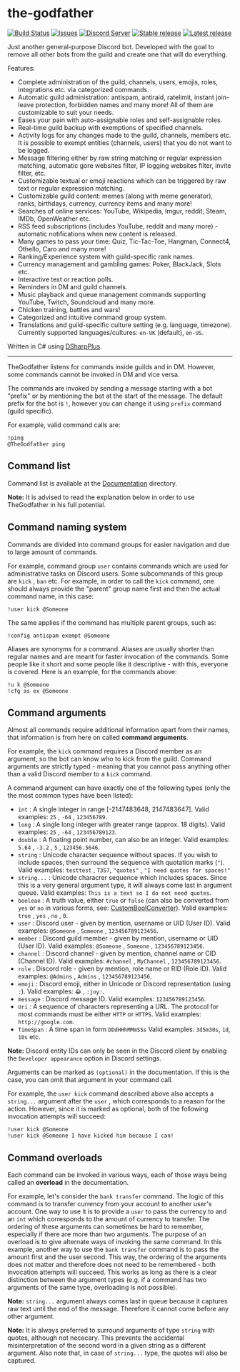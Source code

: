 ﻿# the-godfather

[![Build Status](https://ci.appveyor.com/api/projects/status/axn087nlq6ha783x?svg=true)](https://ci.appveyor.com/project/ivan-ristovic/the-godfather)
[![Issues](https://img.shields.io/github/issues/ivan-ristovic/the-godfather.svg)](https://github.com/ivan-ristovic/the-godfather/issues)
[![Discord Server](https://img.shields.io/discord/201315884709576705.svg?label=discord)](https://discord.gg/DTKmpwG)
[![Stable release](https://img.shields.io/github/release/ivan-ristovic/the-godfather.svg?label=stable)](https://github.com/ivan-ristovic/the-godfather/releases)
[![Latest release](https://img.shields.io/github/tag-pre/ivan-ristovic/the-godfather.svg?label=latest)](https://github.com/ivan-ristovic/the-godfather/releases)

Just another general-purpose Discord bot. Developed with the goal to remove all other bots from the guild and create one that will do everything.

Features:
  - Complete administration of the guild, channels, users, emojis, roles, integrations etc. via categorized commands.
  - Automatic guild administration: antispam, antiraid, ratelimit, instant join-leave protection, forbidden names and many more! All of them are customizable to suit your needs.
  - Eases your pain with auto-assignable roles and self-assignable roles.
  - Real-time guild backup with exemptions of specified channels.
  - Activity logs for any changes made to the guild, channels, members etc. It is possible to exempt entities (channels, users) that you do not want to be logged.
  - Message filtering either by raw string matching or regular expression matching, automatic gore websites filter, IP logging websites filter, invite filter, etc.
  - Customizable textual or emoji reactions which can be triggered by raw text or regular expression matching.
  - Customizable guild content: memes (along with meme generator), ranks, birthdays, currency, currency items and many more!
  - Searches of online services: YouTube, Wikipedia, Imgur, reddit, Steam, IMDb, OpenWeather etc.
  - RSS feed subscriptions (includes YouTube, reddit and many more) - automatic notifications when new content is released.
  - Many games to pass your time: Quiz, Tic-Tac-Toe, Hangman, Connect4, Othello, Caro and many more! 
  - Ranking/Experience system with guild-specific rank names.
  - Currency management and gambling games: Poker, BlackJack, Slots etc.
  - Interactive text or reaction polls.
  - Reminders in DM and guild channels.
  - Music playback and queue management commands supporting YouTube, Twitch, Soundcloud and many more.
  - Chicken training, battles and wars!
  - Categorized and intuitive command group system.
  - Translations and guild-specific culture setting (e.g. language, timezone). Currently supported languages/cultures: `en-UK` (default), `en-US`.


Written in C# using [DSharpPlus](https://github.com/DSharpPlus/DSharpPlus).

---

TheGodfather listens for commands inside guilds and in DM. However, some commands cannot be invoked in DM and vice versa.

The commands are invoked by sending a message starting with a bot "prefix" or by mentioning the bot at the start of the message. The default prefix for the bot is ``!``, however you can change it using ``prefix`` command (guild specific). 

For example, valid command calls are: 
```
!ping
@TheGodfather ping
```


## Command list

Command list is available at the [Documentation](Documentation/README.md) directory.

**Note:** It is advised to read the explanation below in order to use TheGodfather in his full potential.


## Command naming system

Commands are divided into command groups for easier navigation and due to large amount of commands. 

For example, command group ``user`` contains commands which are used for administrative tasks on Discord users. Some subcommands of this group are ``kick`` , ``ban`` etc. For example, in order to call the ``kick`` command, one should always provide the "parent" group name first and then the actual command name, in this case: 
```
!user kick @Someone
```

The same applies if the command has multiple parent groups, such as:
```
!config antispam exempt @Someone
```

Aliases are synonyms for a command. Aliases are usually shorter than regular names and are meant for faster invocation of the commands. Some people like it short and some people like it descriptive - with this, everyone is covered. Here is an example, for the commands above:
```
!u k @Someone
!cfg as ex @Someone
```


## Command arguments

Almost all commands require additional information apart from their names, that information is from here on called **command arguments**.

For example, the ``kick`` command requires a Discord member as an argument, so the bot can know who to kick from the guild. Command arguments are strictly typed - meaning that you cannot pass anything other than a valid Discord member to a ``kick`` command.

A command argument can have exactly one of the following types (only the the most common types have been listed): 
  - ``int`` : A single integer in range [-2147483648, 2147483647]. Valid examples: ``25`` , ``-64`` , ``123456789``.
  - ``long`` : A single long integer with greater range (approx. 18 digits). Valid examples: ``25`` , ``-64`` , ``123456789123``.
  - ``double`` : A floating point number, can also be an integer. Valid examples: ``5.64`` , ``-3.2`` , ``5`` , ``123456.5646``.
  - ``string`` : Unicode character sequence without spaces. If you wish to include spaces, then surround the sequence with quotation marks (`"`). Valid examples: ``testtest`` , ``T3S7``, ``"quotes"`` , ``"I need quotes for spaces!"``
  - ``string...`` : Unicode characrer sequence which includes spaces. Since this is a very general argument type, it will always come last in argument queue. Valid examples: ``This is a text so I do not need quotes``.
  - ``boolean`` : A truth value, either ``true`` or ``false`` (can also be converted from ``yes`` or ``no`` in various forms, see: [CustomBoolConverter](TheGodfather/Common/Converters/CustomBoolConverter.cs)). Valid examples: ``true`` , ``yes`` , ``no`` , ``0``.
  - ``user`` : Discord user - given by mention, username or UID (User ID). Valid examples: ``@Someone`` , ``Someone`` , ``123456789123456``.
  - ``member`` : Discord guild member - given by mention, username or UID (User ID). Valid examples: ``@Someone`` , ``Someone`` , ``123456789123456``.
  - ``channel`` : Discord channel - given by mention, channel name or CID (Channel ID). Valid examples: ``#channel`` , ``MyChannel`` , ``123456789123456``.
  - ``role`` : Discord role - given by mention, role name or RID (Role ID). Valid examples: ``@Admins`` , ``Admins`` , ``123456789123456``.
  - ``emoji`` : Discord emoji, either in Unicode or Discord representation (using ``:``). Valid examples: ``😂`` , ``:joy:``.
  - ``message`` : Discord message ID. Valid examples: ``123456789123456``.
  - ``Uri`` : A sequence of characters representing a URL. The protocol for most commands must be either ``HTTP`` or ``HTTPS``. Valid examples: ``http://google.com``.
  - ``TimeSpan`` : A time span in form ``DDdHHhMMmSSs`` Valid examples: ``3d5m30s``, ``1d``, ``10s`` etc. 


**Note:** Discord entity IDs can only be seen in the Discord client by enabling the ``Developer appearance`` option in Discord settings.

Arguments can be marked as ``(optional)`` in the documentation. If this is the case, you can omit that argument in your command call.

For example, the ``user kick`` command described above also accepts a ``string...`` argument after the ``user`` , which corresponds to a reason for the action. However, since it is marked as optional, both of the following invocation attempts will succeed:
```
!user kick @Someone
!user kick @Someone I have kicked him because I can!
```


## Command overloads

Each command can be invoked in various ways, each of those ways being called an **overload** in the documentation. 

For example, let's consider the ``bank transfer`` command. The logic of this command is to transfer currency from your account to another user's account. 
One way to use it is to provide a ``user`` to pass the currency to and an ``int`` which corresponds to the amount of currency to transfer. 
The ordering of these arguments can sometimes be hard to remember, especially if there are more than two arguments. The purpose of an overload is to give alternate ways of invoking the same command.
In this example, another way to use the ``bank transfer`` command is to pass the amount first and the user second.
This way, the ordering of the arguments does not matter and therefore does not need to be remembered - both invocation attempts will succeed. This works as long as there is a clear distinction between the argument types (e.g. if a command has two arguments of the same type, overloading is not possible).

**Note:** ``string...`` argument always comes last in queue because it captures raw text until the end of the message. Therefore it cannot come before any other argument.

**Note:** It is always preferred to surround arguments of type ``string`` with quotes, although not nececary. This prevents the accidental misinterpretation of the second word in a given string as a different argument. Also note that, in case of ``string...`` type, the quotes will also be captured.

